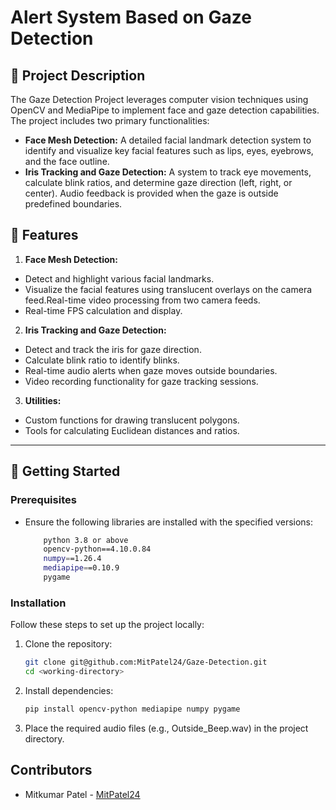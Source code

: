 # Alert System Based on Gaze Detection

## 📜 **Project Description**
The Gaze Detection Project leverages computer vision techniques using OpenCV and MediaPipe to implement face and gaze detection capabilities. The project includes two primary functionalities:

*  **Face Mesh Detection:** A detailed facial landmark detection system to identify and visualize key facial features such as lips, eyes, eyebrows, and the face outline.
*  **Iris Tracking and Gaze Detection:** A system to track eye movements, calculate blink ratios, and determine gaze direction (left, right, or center). Audio feedback is provided when the gaze is outside predefined boundaries.

## 📂 **Features**  
1) **Face Mesh Detection:** 
- Detect and highlight various facial landmarks.
- Visualize the facial features using translucent overlays on the camera feed.Real-time video processing from two camera feeds.
- Real-time FPS calculation and display.
2) **Iris Tracking and Gaze Detection:**
- Detect and track the iris for gaze direction.
- Calculate blink ratio to identify blinks.
- Real-time audio alerts when gaze moves outside boundaries.
- Video recording functionality for gaze tracking sessions.
3) **Utilities:**
- Custom functions for drawing translucent polygons.
- Tools for calculating Euclidean distances and ratios.
---


## 🚀 **Getting Started**

### **Prerequisites**   
* Ensure the following libraries are installed with the specified versions: 

    ```bash
        python 3.8 or above
        opencv-python==4.10.0.84
        numpy==1.26.4
        mediapipe==0.10.9
        pygame


### **Installation**
Follow these steps to set up the project locally:

1. Clone the repository:
    ```bash
    git clone git@github.com:MitPatel24/Gaze-Detection.git
    cd <working-directory>

2. Install dependencies:
    ```bash
    pip install opencv-python mediapipe numpy pygame

3. Place the required audio files (e.g., Outside_Beep.wav) in the project directory.

## **Contributors**
- Mitkumar Patel -  [MitPatel24](https://github.com/MitPatel24)










